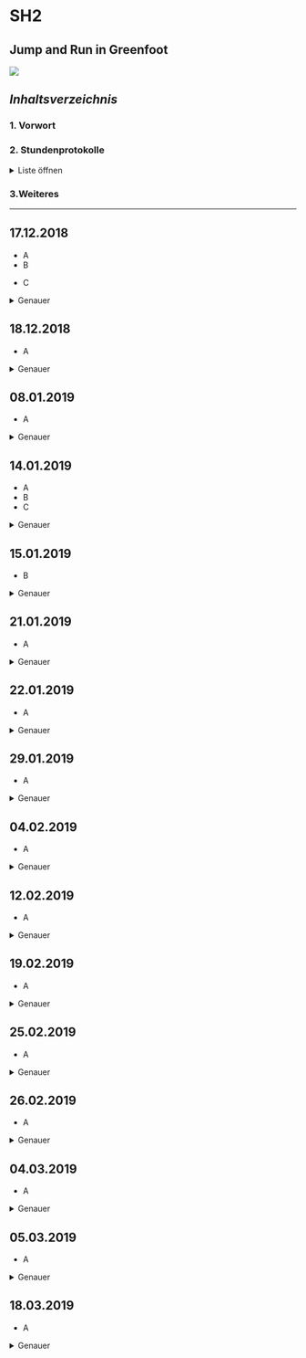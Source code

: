 SH2
=
Jump and Run in Greenfoot 
-
![](https://upload.wikimedia.org/wikipedia/commons/4/43/Greenfoot_Logo.jpg) 

## _Inhaltsverzeichnis_ <a name="Inhaltsverzeichnis"></a>
### 1. Vorwort
### 2. Stundenprotokolle 
<details> 
   <summary>Liste öffnen</summary>
   
[Erste Informatikstunde](#eins)

[Zweite Informatikstunde](#zwei)

[Dritte Informatikstunde](#drei)

[Vierte Informatikstunde](#vier)

[Fünfte Informatikstunde](#fünf)

[Sechste Informatikstunde](#sechs)

[Siebte Informatikstunde](#sieben)

[Achte Informatikstunde](#acht)

[Neunte Informatikstunde](#neun)

[Zehnte Informatikstunde](#zehn)

[Elfte Informatikstunde](#elf)

[Zwölfte Informatikstunde](#zwölf)

[Dreizehnte Informatikstunde](#dreizehn)

[Vierzehnte Informatikstunde](#vierzehn)

[Fünfzehnte Informatikstunde](#fünfzehn)

</details> 

### 3.Weiteres

* * * 
## 17.12.2018 <a name="eins"></a> 

*  A
*  B
* <p>C</p>

<details>
  <summary>Genauer</summary> 
A
   </details>  
  


## 18.12.2018  <a name="zwei"></a> 

*  A
    
<details>
  <summary>Genauer</summary> 
A
</details> 
 

## 08.01.2019  <a name="drei"></a> 

*   A
<details>
  <summary>Genauer</summary> 
  A

</details> 

## 14.01.2019  <a name="vier"></a> 

*   A
*   B
*   C
<details>
  <summary>Genauer</summary>
B
</details> 

## 15.01.2019  <a name="fünf"></a> 

*   B

<details>
  <summary>Genauer</summary>
A
</details>

## 21.01.2019  <a name="sechs"></a> 

*   A

<details>
  <summary>Genauer</summary> 
AB
</details>


## 22.01.2019  <a name="sieben"></a> 

* A
<details>
  <summary>Genauer</summary> 
A
</details> 

## 29.01.2019 <a name="acht"></a> 

*   A

<details>
  <summary>Genauer</summary>
A
    
</details> 

## 04.02.2019  <a name="neun"></a> 

*   A
<details>
  <summary>Genauer</summary>
A
</details> 

## 12.02.2019  <a name="zehn"></a> 

*   A

<details>
  <summary>Genauer</summary>
A

</details> 

## 19.02.2019  <a name="elf"></a> 

*   A
<details>
  <summary>Genauer</summary>
A
</details> 

## 25.02.2019  <a name="zwölf"></a> 

*   A

<details>
  <summary>Genauer</summary>
A
</details> 

## 26.02.2019 <a name="dreizehn"></a> 

*  A
<details>
  <summary>Genauer</summary>
A
</details> 

## 04.03.2019<a name="vierzehn"></a> 

*   A
<details>
  <summary>Genauer</summary>
A
 </details>


## 05.03.2019  <a name="vierzehn"></a>

*   A

<details>
  <summary>Genauer</summary>
A
</details> 


## 18.03.2019  <a name="fünfzehn"></a> 

* A
<details>
  <summary>Genauer</summary>
A    

 </details> 


